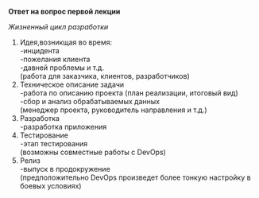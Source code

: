 
**Ответ на вопрос первой лекции**

*Жизненный цикл разработки*

1. Идея,возникщая во время:  
  -инцидента  
  -пожелания клиента   
  -давней проблемы и т.д.   
   (работа для заказчика, клиентов, разработчиков)
2. Техническое описание задачи  
  -работа по описанию проекта (план реализации, итоговый вид)  
  -сбор и анализ обрабатываемых данных  
  (менеджер проекта, руководитель направления и т.д.)
3. Разработка  
  -разработка приложения  
4. Тестирование  
  -этап тестирования  
   (возможны совместные работы с DevOps)
5. Релиз  
  -выпуск в продокружение  
   (предположительно DevOps произведет более тонкую настройку в боевых условиях)